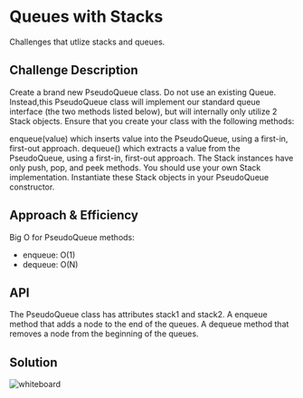 # Queues with Stacks
Challenges that utlize stacks and queues.

## Challenge Description
Create a brand new PseudoQueue class. Do not use an existing Queue. Instead,this PseudoQueue class will implement our standard queue interface (the two methods listed below), but will internally only utilize 2 Stack objects. Ensure that you create your class with the following methods:

enqueue(value) which inserts value into the PseudoQueue, using a first-in, first-out approach.
dequeue() which extracts a value from the PseudoQueue, using a first-in, first-out approach.
The Stack instances have only push, pop, and peek methods. You should use your own Stack implementation. Instantiate these Stack objects in your PseudoQueue constructor.

## Approach & Efficiency

Big O for PseudoQueue methods:
* enqueue: O(1)
* dequeue: O(N)

## API

The PseudoQueue class has attributes stack1 and stack2. A enqueue method that adds a node to the end of the queues. A dequeue method that removes a node from the beginning of the queues.

## Solution
![whiteboard](../../assets/queue_with_stacks.jpg)
